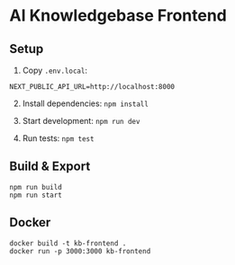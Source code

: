 # AI Knowledgebase Frontend

## Setup

1. Copy `.env.local`:

`NEXT_PUBLIC_API_URL=http://localhost:8000`

2. Install dependencies:
   `npm install`

3. Start development:
   `npm run dev`

4. Run tests:
   `npm test`

## Build & Export

```
npm run build
npm run start
```

## Docker

```
docker build -t kb-frontend .
docker run -p 3000:3000 kb-frontend
```
